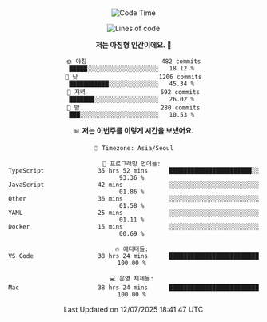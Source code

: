<div align="center">

<br />

 <!--START_SECTION:waka-->
![Code Time](http://img.shields.io/badge/Code%20Time-4%2C840%20hrs%204%20mins-blue)

![Lines of code](https://img.shields.io/badge/%EC%A0%80%EB%8A%94%20%EC%97%AC%ED%83%9C%EA%B9%8C%EC%A7%80%20-2.1%20million%20%EC%A4%84%EC%9D%98%20%EC%BD%94%EB%93%9C%EB%A5%BC%20%EC%9E%91%EC%84%B1%ED%96%88%EC%96%B4%EC%9A%94.-blue)

**저는 아침형 인간이에요. 🐤** 

```text
🌞 아침                     482 commits         █████░░░░░░░░░░░░░░░░░░░░   18.12 % 
🌆 낮　                     1206 commits        ███████████░░░░░░░░░░░░░░   45.34 % 
🌃 저녁                     692 commits         ███████░░░░░░░░░░░░░░░░░░   26.02 % 
🌙 밤　                     280 commits         ███░░░░░░░░░░░░░░░░░░░░░░   10.53 % 
```


📊 **저는 이번주를 이렇게 시간을 보냈어요.** 

```text
🕑︎ Timezone: Asia/Seoul

💬 프로그래밍 언어들: 
TypeScript               35 hrs 52 mins      ███████████████████████░░   93.36 % 
JavaScript               42 mins             ░░░░░░░░░░░░░░░░░░░░░░░░░   01.86 % 
Other                    36 mins             ░░░░░░░░░░░░░░░░░░░░░░░░░   01.58 % 
YAML                     25 mins             ░░░░░░░░░░░░░░░░░░░░░░░░░   01.11 % 
Docker                   15 mins             ░░░░░░░░░░░░░░░░░░░░░░░░░   00.69 % 

🔥 에디터들: 
VS Code                  38 hrs 24 mins      █████████████████████████   100.00 % 

💻 운영 체제들: 
Mac                      38 hrs 24 mins      █████████████████████████   100.00 % 
```


 Last Updated on 12/07/2025 18:41:47 UTC
<!--END_SECTION:waka-->

</div>
